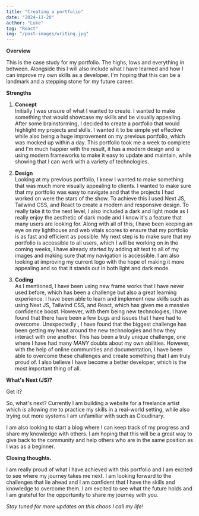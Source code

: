 ```yaml
---
title: "Creating a portfolio"
date: "2024-11-20"
author: "Luke"
tag: "React"
img: "/post-images/writing.jpg"
---
```




**Overview**

This is the case study for my portfolio. The highs, lows and everything in between. Alongside this I will also include what I have learned and how I can improve my own skills as a developer. I'm hoping that this can be a landmark and a stepping stone for my future career.

**Strengths**

1. **Concept**  
   Initially I was unsure of what I wanted to create. I wanted to make something that would showcase my skills and be visually appealing. After some brainstorming, I decided to create a portfolio that would highlight my projects and skills. I wanted it to be simple yet effective while also being a huge improvement on my previous portfolio, which was mocked up within a day. This portfolio took me a week to complete and I'm much happier with the result, it has a modern design and is using modern frameworks to make it easy to update and maintain, while showing that I can work with a variety of technologies.

2. **Design**  
   Looking at my previous portfolio, I knew I wanted to make something that was much more visually appealing to clients. I wanted to make sure that my portfolio was easy to navigate and that the projects I had worked on were the stars of the show. To achieve this I used Next JS, Tailwind CSS, and React to create a modern and responsive design. To really take it to the next level, I also included a dark and light mode as I really enjoy the aesthetic of dark mode and I know it's a feature that many users are looking for. Along with all of this, I have been keeping an eye on my lighthouse and web vitals scores to ensure that my portfolio is as fast and efficient as possible. My next step is to make sure that my portfolio is accessible to all users, which I will be working on in the coming weeks, I have already started by adding alt text to all of my images and making sure that my navigation is accessible. I am also looking at improving my current logo with the hope of making it more appealing and so that it stands out in both light and dark mode. 

3. **Coding**  
   As I mentioned, I have been using new frame works that I have never used before, which has been a challenge but also a great learning experience. I have been able to learn and implement new skills such as using Next JS, Tailwind CSS, and React, which has given me a massive confidence boost. However, with them being new technologies, I have found that there have been a few bugs and issues that I have had to overcome. Unexpectedly , I have found that the biggest challenge has been getting my head around the new technologies and how they interact with one another. This has been a truly unique challenge, one where I have had many *MANY* doubts about my own abilities. However, with the help of online communities and documentation, I have been able to overcome these challenges and create something that I am truly proud of. I also believe I have become a better developer, which is the most important thing of all. 

**What's Next (JS)?**

Get it?

So, what's next? Currently I am building a website for a freelance artist which is allowing me to practice my skills in a real-world setting, while also trying out more systems I am unfamiliar with such as Cloudinary. 

I am also looking to start a blog where I can keep track of my progress and share my knowledge with others. I am hoping that this will be a great way to give back to the community and help others who are in the same position as I was as a beginner.

**Closing thoughts.**

I am really proud of what I have achieved with this portfolio and I am excited to see where my journey takes me next. I am looking forward to the challenges that lie ahead and I am confident that I have the skills and knowledge to overcome them. I am excited to see what the future holds and I am grateful for the opportunity to share my journey with you.


*Stay tuned for more updates on this chaos I call my life!*

